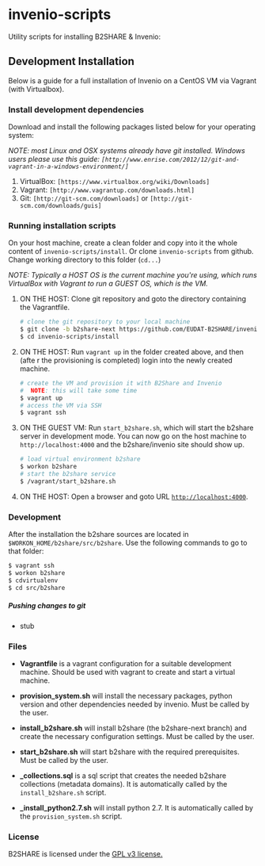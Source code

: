 invenio-scripts
===============

Utility scripts for installing B2SHARE & Invenio:

## Development Installation

Below is a guide for a full installation of Invenio on a CentOS VM via Vagrant (with Virtualbox).


### Install development dependencies

Download and install the following packages listed below for your operating system:

*NOTE: most Linux and OSX systems already have git installed. Windows users please use this guide: `[http://www.enrise.com/2012/12/git-and-vagrant-in-a-windows-environment/]`*

1. VirtualBox: `[https://www.virtualbox.org/wiki/Downloads]`
2. Vagrant: `[http://www.vagrantup.com/downloads.html]`
3. Git: `[http://git-scm.com/downloads]` or `[http://git-scm.com/downloads/guis]`


### Running installation scripts

On your host machine, create a clean folder and copy into it the whole content of `invenio-scripts/install`. Or clone `invenio-scripts` from github. Change working directory to this folder (`cd...`)

*NOTE: Typically a HOST OS is the current machine you're using, which runs VirtualBox with Vagrant to run a GUEST OS, which is the VM.*

1. ON THE HOST: Clone git repository and goto the directory containing the Vagrantfile.
   ```bash
   # clone the git repository to your local machine
   $ git clone -b b2share-next https://github.com/EUDAT-B2SHARE/invenio-scripts
   $ cd invenio-scripts/install
   ```

2. ON THE HOST: Run `vagrant up` in the folder created above, and then (afte r the provisioning is completed) login into the newly created machine.
   ```bash
   # create the VM and provision it with B2Share and Invenio
   #  NOTE: this will take some time
   $ vagrant up
   # access the VM via SSH
   $ vagrant ssh
   ```

3. ON THE GUEST VM: Run `start_b2share.sh`, which will start the b2share server in development mode. You can now go on the host machine to `http://localhost:4000` and the b2share/invenio site should show up.
   ```bash
   # load virtual environment b2share
   $ workon b2share
   # start the b2share service
   $ /vagrant/start_b2share.sh
   ```

4. ON THE HOST: Open a browser and goto URL [`http://localhost:4000`](http://localhost:4000).


### Development

After the installation the b2share sources are located in `$WORKON_HOME/b2share/src/b2share`. Use the following commands to go to that folder:
```bash
$ vagrant ssh
$ workon b2share
$ cdvirtualenv
$ cd src/b2share
```

##### Pushing changes to git

* stub


### Files

- **Vagrantfile** is a vagrant configuration for a suitable development machine. Should be used with vagrant to create and start a virtual machine.

- **provision_system.sh** will install the necessary packages, python version and other dependencies needed by invenio. Must be called by the user.

- **install_b2share.sh** will install b2share (the b2share-next branch) and create the necessary configuration settings. Must be called by the user.

- **start_b2share.sh** will start b2share with the required prerequisites. Must be called by the user.

- **\_collections.sql** is a sql script that creates the needed b2share collections (metadata domains). It is automatically called by the `install_b2share.sh` script.

- **\_install_python2.7.sh** will install python 2.7. It is automatically called by the `provision_system.sh` script.


### License

B2SHARE is licensed under the [GPL v3 license.](http://www.gnu.org/licenses/gpl-3.0.txt)
